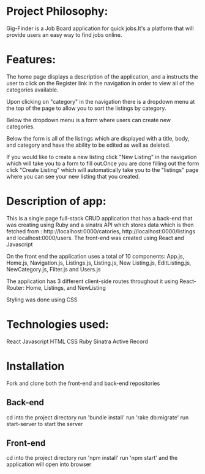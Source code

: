 # Project Philosophy:

Gig-Finder is a Job Board application for quick jobs.It's a platform that will provide users an easy way to find jobs online.

# Features:

The home page displays a description of the application, and a instructs the user to click on the Register link in the navigation in order to view all of the categories available.

Upon clicking on "category" in the navigation there is a dropdown menu at the top of the page to allow you to sort the listings by category.

Below the dropdown menu is a form where users can create new categories.

Below the form is all of the listings which are displayed with a title, body, and category and have the ability to be edited as well as deleted.

If you would like to create a new listing click "New Listing" in the navigation which will take you to a form to fill out.Once you are done filling out the form click "Create Listing" which will automatically take you to the "listings" page where you can see your new listing that you created.

# Description of app:

This is a single page full-stack CRUD application that has a back-end that was creating using Ruby and a sinatra API which stores data which is then fetched from : http://localhost:0000/catories, http://localhost:0000/listings and localhost:0000/users. The front-end was created using React and Javascript

On the front end the application uses a total of 10 components: App.js, Home.js, Navigation.js, Listings.js, Listing.js, New Listing.js, EditListing.js, NewCategory.js, Filter.js and Users.js

The application has 3 different client-side routes throughout it using React-Router: Home, Listings, and NewListing

Styling was done using CSS

# Technologies used:

React
Javascript
HTML
CSS
Ruby
Sinatra
Active Record

# Installation

Fork and clone both the front-end and back-end repositories

## Back-end

cd into the project directory
run 'bundle install'
run 'rake db:migrate'
run start-server to start the server

## Front-end

cd into the project directory
run 'npm install'
run 'npm start' and the application will open into browser
